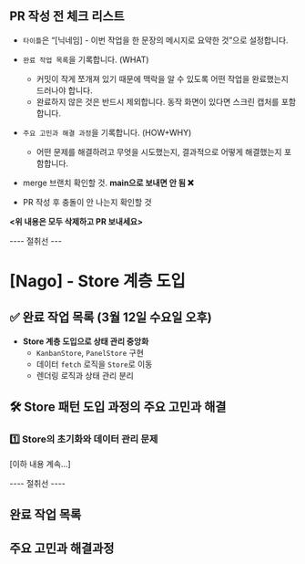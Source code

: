 ## PR 작성 전 체크 리스트

- `타이틀`은 “[닉네임] - 이번 작업을 한 문장의 메시지로 요약한 것”으로 설정합니다.
- `완료 작업 목록`을 기록합니다. (WHAT)
    - 커밋이 작게 쪼개져 있기 때문에 맥락을 알 수 있도록 어떤 작업을 완료했는지 드러나야 합니다.
    - 완료하지 않은 것은 반드시 제외합니다. 동작 화면이 있다면 스크린 캡처를 포함합니다.
- `주요 고민과 해결 과정`을 기록합니다. (HOW+WHY)
    - 어떤 문제를 해결하려고 무엇을 시도했는지, 결과적으로 어떻게 해결했는지 포함합니다.

- merge 브랜치 확인할 것. **main으로 보내면 안 됨 :x:**
- PR 작성 후 충돌이 안 나는지 확인할 것


**<위 내용은 모두 삭제하고 PR 보내세요>**

---- 절취선 ---

# [Nago] - Store 계층 도입

## ✅ 완료 작업 목록 (3월 12일 수요일 오후)

* **Store 계층 도입으로 상태 관리 중앙화**  
   * `KanbanStore`, `PanelStore` 구현  
   * 데이터 `fetch` 로직을 `Store`로 이동  
   * 렌더링 로직과 상태 관리 분리

## 🛠 Store 패턴 도입 과정의 주요 고민과 해결

### 1️⃣ Store의 초기화와 데이터 관리 문제

[이하 내용 계속...]

---- 절취선 ----


## 완료 작업 목록

## 주요 고민과 해결과정
